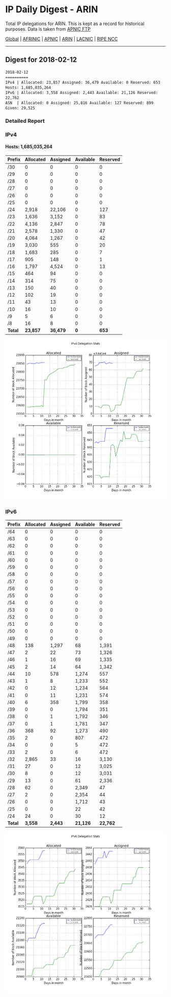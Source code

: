 # IP Daily Digest - ARIN 

Total IP delegations for ARIN. This is kept as a record for historical purposes. Data is taken from [APNIC FTP](https://ftp.apnic.net/)

[Global](https://github.com/csmets/IP-Daily-Digest) | [AFRINIC](https://github.com/csmets/IP-Daily-Digest/tree/master/archives/AFRINIC) | [APNIC](https://github.com/csmets/IP-Daily-Digest/tree/master/archives/APNIC) | [ARIN](https://github.com/csmets/IP-Daily-Digest/tree/master/archives/ARIN) | [LACNIC](https://github.com/csmets/IP-Daily-Digest/tree/master/archives/LACNIC) | [RIPE NCC](https://github.com/csmets/IP-Daily-Digest/tree/master/archives/RIPE_NCC)

---

## Digest for 2018-02-12
```
2018-02-12
==========
IPv4 | Allocated: 23,857 Assigned: 36,479 Available: 0 Reserved: 653 Hosts: 1,685,035,264
IPv6 | Allocated: 3,558 Assigned: 2,443 Available: 21,126 Reserved: 22,762
ASN  | Allocated: 0 Assigned: 25,816 Available: 127 Reserved: 899 Given: 29,525
```

### Detailed Report

### IPv4

#### Hosts: **1,685,035,264**

| Prefix | Allocated | Assigned | Available | Reserved |
| ----- | ----- | ----- | ----- | ----- |
| /30 | 0 | 0 | 0 | 0 |
| /29 | 0 | 0 | 0 | 0 |
| /28 | 0 | 0 | 0 | 0 |
| /27 | 0 | 0 | 0 | 0 |
| /26 | 0 | 0 | 0 | 0 |
| /25 | 0 | 0 | 0 | 0 |
| /24 | 2,918 | 22,106 | 0 | 127 |
| /23 | 1,636 | 3,152 | 0 | 83 |
| /22 | 4,136 | 2,847 | 0 | 78 |
| /21 | 2,578 | 1,330 | 0 | 47 |
| /20 | 4,064 | 1,267 | 0 | 42 |
| /19 | 3,030 | 555 | 0 | 20 |
| /18 | 1,683 | 285 | 0 | 7 |
| /17 | 905 | 148 | 0 | 1 |
| /16 | 1,797 | 4,524 | 0 | 13 |
| /15 | 464 | 94 | 0 | 0 |
| /14 | 314 | 75 | 0 | 0 |
| /13 | 150 | 40 | 0 | 0 |
| /12 | 102 | 19 | 0 | 0 |
| /11 | 43 | 13 | 0 | 0 |
| /10 | 16 | 10 | 0 | 0 |
| /9 | 5 | 6 | 0 | 0 |
| /8 | 16 | 8 | 0 | 0 |
| **Total** | **23,857** | **36,479** | **0** | **653** |

![ipv4-stats](ipv4-figure.png)

### IPv6

| Prefix | Allocated | Assigned | Available | Reserved |
| ----- | ----- | ----- | ----- | ----- |
| /64 | 0 | 0 | 0 | 0 |
| /63 | 0 | 0 | 0 | 0 |
| /62 | 0 | 0 | 0 | 0 |
| /61 | 0 | 0 | 0 | 0 |
| /60 | 0 | 0 | 0 | 0 |
| /59 | 0 | 0 | 0 | 0 |
| /58 | 0 | 0 | 0 | 0 |
| /57 | 0 | 0 | 0 | 0 |
| /56 | 0 | 0 | 0 | 0 |
| /55 | 0 | 0 | 0 | 0 |
| /54 | 0 | 0 | 0 | 0 |
| /53 | 0 | 0 | 0 | 0 |
| /52 | 0 | 0 | 0 | 0 |
| /51 | 0 | 0 | 0 | 0 |
| /50 | 0 | 0 | 0 | 0 |
| /49 | 0 | 0 | 0 | 0 |
| /48 | 138 | 1,297 | 68 | 1,391 |
| /47 | 2 | 22 | 73 | 1,326 |
| /46 | 1 | 16 | 69 | 1,335 |
| /45 | 2 | 14 | 64 | 1,342 |
| /44 | 10 | 578 | 1,274 | 557 |
| /43 | 1 | 8 | 1,233 | 552 |
| /42 | 0 | 12 | 1,234 | 564 |
| /41 | 0 | 11 | 1,231 | 574 |
| /40 | 6 | 358 | 1,799 | 358 |
| /39 | 0 | 0 | 1,794 | 351 |
| /38 | 0 | 1 | 1,792 | 346 |
| /37 | 0 | 1 | 1,781 | 347 |
| /36 | 368 | 92 | 1,273 | 490 |
| /35 | 2 | 0 | 807 | 472 |
| /34 | 0 | 0 | 5 | 472 |
| /33 | 2 | 0 | 6 | 472 |
| /32 | 2,865 | 33 | 16 | 3,130 |
| /31 | 27 | 0 | 12 | 3,025 |
| /30 | 8 | 0 | 12 | 3,031 |
| /29 | 13 | 0 | 61 | 2,336 |
| /28 | 62 | 0 | 2,349 | 47 |
| /27 | 2 | 0 | 2,354 | 44 |
| /26 | 0 | 0 | 1,712 | 43 |
| /25 | 0 | 0 | 22 | 42 |
| /24 | 24 | 0 | 30 | 12 |
| **Total** | **3,558** | **2,443** | **21,126** | **22,762** |

![ipv6-stats](ipv6-figure.png)